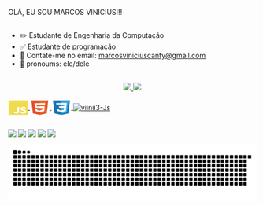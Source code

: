  OLÁ, EU SOU MARCOS VINICIUS!!! 
 ##
- ✏️ Estudante de Engenharia da Computação
- ✅ Estudante de programação
- 📧 Contate-me no email: marcosviniciuscanty@gmail.com
- 🙂 pronoums: ele/dele
 ##
<div align="center">
  <a href="https://github.com/viinii33">
  <img height="180em" src="https://github-readme-stats.vercel.app/api?username=viinii3&show_icons=true&theme=tokyonight&include_all_commits=true&count_private=true"/>
  <img height="180em" src="https://github-readme-stats.vercel.app/api/top-langs/?username=viinii3&layout=compact&langs_count=7&theme=tokyonight"/>
</div>
 <div>
  <div style="display: inline_block"><br>
   <img align="center" alt="viinii3-Js" height="30" width="40" src="https://raw.githubusercontent.com/devicons/devicon/master/icons/javascript/javascript-plain.svg">
    <img align="center" alt="viinii3-HTML" height="30" width="40" src="https://raw.githubusercontent.com/devicons/devicon/master/icons/html5/html5-original.svg">
   <img align="center" alt="viinii3-CSS" height="30" width="40" src="https://raw.githubusercontent.com/devicons/devicon/master/icons/css3/css3-original.svg">
   <img align="center" alt="viinii3-Js" height="30" width="40" src="https://cdn.jsdelivr.net/gh/devicons/devicon/icons/c/c-original.svg" />
 </div>
 
  ##
  <div>
  <a href="https://instagram.com/viinii__3" target="_blank"><img src="https://img.shields.io/badge/-Instagram-%23E4405F?style=for-the-badge&logo=instagram&logoColor=white" target="_blank"></a>
 	<a href="https://www.twitch.tv/vinna_3" target="_blank"><img src="https://img.shields.io/badge/Twitch-9146FF?style=for-the-badge&logo=twitch&logoColor=white" target="_blank"></a>
 <a href="https://discord.gg/EKdwvxfv" target="_blank"><img src="https://img.shields.io/badge/Discord-7289DA?style=for-the-badge&logo=discord&logoColor=white" target="_blank"></a> 
  <a href = "mailto:marcosviniciuscanty@gmail.com"><img src="https://img.shields.io/badge/-Gmail-%23333?style=for-the-badge&logo=gmail&logoColor=white" target="_blank"></a>
  <a href="https://www.linkedin.com/in/marcos-vinicius-clemente-cavalcanti-5194a4199" target="_blank"><img src="https://img.shields.io/badge/-LinkedIn-%230077B5?style=for-the-badge&logo=linkedin&logoColor=white" target="_blank"></a> 
 
  ![Snake animation](https://github.com/viinii3/viinii3/blob/output/github-contribution-grid-snake.svg)
  </div>
 
  

